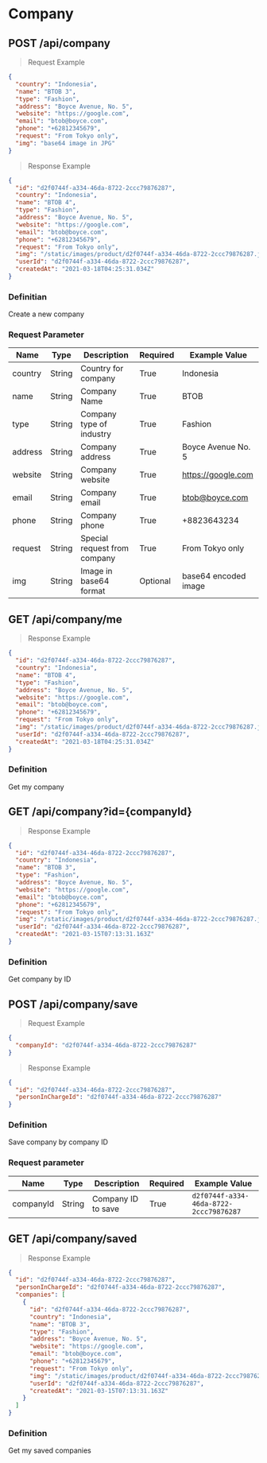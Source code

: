 # Company

## POST /api/company

> Request Example

```json
{
  "country": "Indonesia",
  "name": "BTOB 3",
  "type": "Fashion",
  "address": "Boyce Avenue, No. 5",
  "website": "https://google.com",
  "email": "btob@boyce.com",
  "phone": "+62812345679",
  "request": "From Tokyo only",
  "img": "base64 image in JPG"
}
```

> Response Example

```json
{
  "id": "d2f0744f-a334-46da-8722-2ccc79876287",
  "country": "Indonesia",
  "name": "BTOB 4",
  "type": "Fashion",
  "address": "Boyce Avenue, No. 5",
  "website": "https://google.com",
  "email": "btob@boyce.com",
  "phone": "+62812345679",
  "request": "From Tokyo only",
  "img": "/static/images/product/d2f0744f-a334-46da-8722-2ccc79876287.jpg",
  "userId": "d2f0744f-a334-46da-8722-2ccc79876287",
  "createdAt": "2021-03-18T04:25:31.034Z"
}
```

### Definitian

Create a new company

### Request Parameter

| Name    | Type   | Description                  | Required | Example Value        |
| ------- | ------ | ---------------------------- | -------- | -------------------- |
| country | String | Country for company          | True     | Indonesia            |
| name    | String | Company Name                 | True     | BTOB                 |
| type    | String | Company type of industry     | True     | Fashion              |
| address | String | Company address              | True     | Boyce Avenue No. 5   |
| website | String | Company website              | True     | https://google.com   |
| email   | String | Company email                | True     | btob@boyce.com       |
| phone   | String | Company phone                | True     | +8823643234          |
| request | String | Special request from company | True     | From Tokyo only      |
| img     | String | Image in base64 format       | Optional | base64 encoded image |

## GET /api/company/me

> Response Example

```json
{
  "id": "d2f0744f-a334-46da-8722-2ccc79876287",
  "country": "Indonesia",
  "name": "BTOB 4",
  "type": "Fashion",
  "address": "Boyce Avenue, No. 5",
  "website": "https://google.com",
  "email": "btob@boyce.com",
  "phone": "+62812345679",
  "request": "From Tokyo only",
  "img": "/static/images/product/d2f0744f-a334-46da-8722-2ccc79876287.jpg",
  "userId": "d2f0744f-a334-46da-8722-2ccc79876287",
  "createdAt": "2021-03-18T04:25:31.034Z"
}
```

### Definition

Get my company

## GET /api/company?id={companyId}

> Response Example

```json
{
  "id": "d2f0744f-a334-46da-8722-2ccc79876287",
  "country": "Indonesia",
  "name": "BTOB 3",
  "type": "Fashion",
  "address": "Boyce Avenue, No. 5",
  "website": "https://google.com",
  "email": "btob@boyce.com",
  "phone": "+62812345679",
  "request": "From Tokyo only",
  "img": "/static/images/product/d2f0744f-a334-46da-8722-2ccc79876287.jpg",
  "userId": "d2f0744f-a334-46da-8722-2ccc79876287",
  "createdAt": "2021-03-15T07:13:31.163Z"
}
```

### Definition

Get company by ID

## POST /api/company/save

> Request Example

```json
{
  "companyId": "d2f0744f-a334-46da-8722-2ccc79876287"
}
```

> Response Example

```json
{
  "id": "d2f0744f-a334-46da-8722-2ccc79876287",
  "personInChargeId": "d2f0744f-a334-46da-8722-2ccc79876287"
}
```

### Definition

Save company by company ID

### Request parameter

| Name      | Type   | Description        | Required | Example Value                          |
| --------- | ------ | ------------------ | -------- | -------------------------------------- |
| companyId | String | Company ID to save | True     | `d2f0744f-a334-46da-8722-2ccc79876287` |

## GET /api/company/saved

> Response Example

```json
{
  "id": "d2f0744f-a334-46da-8722-2ccc79876287",
  "personInChargeId": "d2f0744f-a334-46da-8722-2ccc79876287",
  "companies": [
    {
      "id": "d2f0744f-a334-46da-8722-2ccc79876287",
      "country": "Indonesia",
      "name": "BTOB 3",
      "type": "Fashion",
      "address": "Boyce Avenue, No. 5",
      "website": "https://google.com",
      "email": "btob@boyce.com",
      "phone": "+62812345679",
      "request": "From Tokyo only",
      "img": "/static/images/product/d2f0744f-a334-46da-8722-2ccc79876287.jpg",
      "userId": "d2f0744f-a334-46da-8722-2ccc79876287",
      "createdAt": "2021-03-15T07:13:31.163Z"
    }
  ]
}
```

### Definition

Get my saved companies
